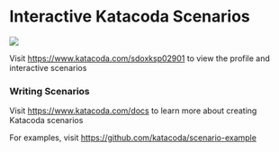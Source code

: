 # Interactive Katacoda Scenarios

[![](http://shields.katacoda.com/katacoda/sdoxksp02901/count.svg)](https://www.katacoda.com/sdoxksp02901 "Get your profile on Katacoda.com")

Visit https://www.katacoda.com/sdoxksp02901 to view the profile and interactive scenarios

### Writing Scenarios
Visit https://www.katacoda.com/docs to learn more about creating Katacoda scenarios

For examples, visit https://github.com/katacoda/scenario-example

